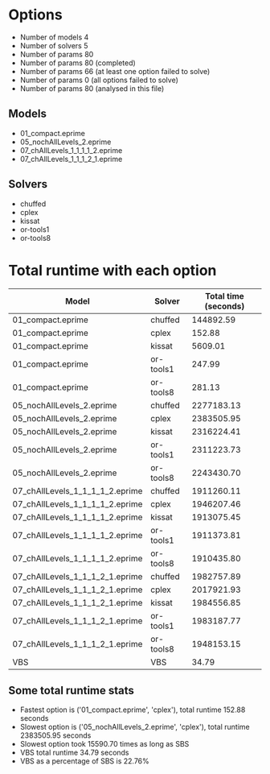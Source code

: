 

# Options


- Number of models         4
- Number of solvers        5
- Number of params        80
- Number of params        80 (completed)
- Number of params        66 (at least one option failed to solve)
- Number of params         0 (all options failed to solve)
- Number of params        80 (analysed in this file)


## Models


 - 01_compact.eprime
 - 05_nochAllLevels_2.eprime
 - 07_chAllLevels_1_1_1_1_2.eprime
 - 07_chAllLevels_1_1_1_2_1.eprime


## Solvers


 - chuffed
 - cplex
 - kissat
 - or-tools1
 - or-tools8


# Total runtime with each option


 | Model | Solver | Total time (seconds) | 
 | -- | -- | -- | 
 | 01_compact.eprime | chuffed | 144892.59 | 
 | 01_compact.eprime | cplex | 152.88 | 
 | 01_compact.eprime | kissat | 5609.01 | 
 | 01_compact.eprime | or-tools1 | 247.99 | 
 | 01_compact.eprime | or-tools8 | 281.13 | 
 | 05_nochAllLevels_2.eprime | chuffed | 2277183.13 | 
 | 05_nochAllLevels_2.eprime | cplex | 2383505.95 | 
 | 05_nochAllLevels_2.eprime | kissat | 2316224.41 | 
 | 05_nochAllLevels_2.eprime | or-tools1 | 2311223.73 | 
 | 05_nochAllLevels_2.eprime | or-tools8 | 2243430.70 | 
 | 07_chAllLevels_1_1_1_1_2.eprime | chuffed | 1911260.11 | 
 | 07_chAllLevels_1_1_1_1_2.eprime | cplex | 1946207.46 | 
 | 07_chAllLevels_1_1_1_1_2.eprime | kissat | 1913075.45 | 
 | 07_chAllLevels_1_1_1_1_2.eprime | or-tools1 | 1911373.81 | 
 | 07_chAllLevels_1_1_1_1_2.eprime | or-tools8 | 1910435.80 | 
 | 07_chAllLevels_1_1_1_2_1.eprime | chuffed | 1982757.89 | 
 | 07_chAllLevels_1_1_1_2_1.eprime | cplex | 2017921.93 | 
 | 07_chAllLevels_1_1_1_2_1.eprime | kissat | 1984556.85 | 
 | 07_chAllLevels_1_1_1_2_1.eprime | or-tools1 | 1983187.77 | 
 | 07_chAllLevels_1_1_1_2_1.eprime | or-tools8 | 1948153.15 | 
 | VBS | VBS | 34.79 | 


## Some total runtime stats


 - Fastest option is ('01_compact.eprime', 'cplex'), total runtime 152.88 seconds
 - Slowest option is ('05_nochAllLevels_2.eprime', 'cplex'), total runtime 2383505.95 seconds
 - Slowest option took 15590.70 times as long as SBS
 - VBS total runtime 34.79 seconds
 - VBS as a percentage of SBS is 22.76%
